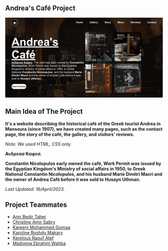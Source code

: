 ## Andrea's Café Project

![Andrea Café](./andrea.jpg)

## Main Idea of The Project
**It's a website describing the historical café of the Greek tourist Andrea in Mansoura (since 1907), we have created many pages, such as the contact page, the story of the café, the gallery, and visitors' reviews.**

*Note: We used HTML, CSS only.*

**Ανδρεασ Καφεσ.**

**Constantin Nicolopulos early owned the café, Work Permit was issued by the Egyptian Kingdom's Ministry of social affairs in 1950, to Greek National Constantin Nicolopulos, and his husband Marie Dimitri Macri and the owner of Andrea Café before it was sold to Husayn Uthman.**

*Last Updated: 16/April/2023.*


## Project Teammates
* [Amr Bedir Taher](https://www.linkedin.com/in/amrbedir/)
* [Christine Amir Sabry](#)
* [Kareem Mohammed Gomaa](https://www.linkedin.com/in/KareemMohamedGomaa)
* [Karoline Roshdy Makary](#)
* [Kerelous Raouf Atef](#)
* [Madonna Ebrahim Wahba](#)

